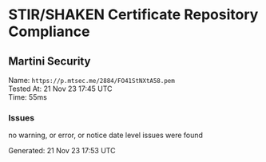 # STIR/SHAKEN Certificate Repository Compliance

## Martini Security

Name: `https://p.mtsec.me/2884/FO41StNXtA58.pem`\
Tested At: 21 Nov 23 17:45 UTC\
Time: 55ms

### Issues

no warning, or error, or notice date level issues were found

Generated: 21 Nov 23 17:53 UTC